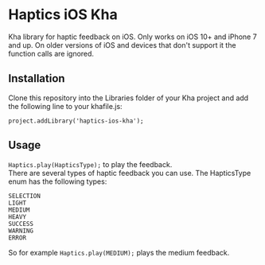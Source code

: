 # Haptics iOS Kha

Kha library for haptic feedback on iOS. Only works on iOS 10+ and iPhone 7 and up. On older versions of iOS and devices that don't support it the function calls are ignored.

## Installation
Clone this repository into the Libraries folder of your Kha project and add the following line to your khafile.js:  
```
project.addLibrary('haptics-ios-kha');
```

## Usage
`Haptics.play(HapticsType);` to play the feedback.  
There are several types of haptic feedback you can use. The HapticsType enum has the following types:
```
SELECTION
LIGHT
MEDIUM
HEAVY
SUCCESS
WARNING
ERROR
```

So for example `Haptics.play(MEDIUM);` plays the medium feedback.
